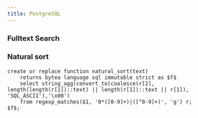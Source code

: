 ```yaml
---
title: PostgreSQL
---
```


### Fulltext Search

### Natural sort

```shell
create or replace function natural_sort(text)
    returns bytea language sql immutable strict as $f$
    select string_agg(convert_to(coalesce(r[2], length(length(r[1])::text) || length(r[1])::text || r[1]), 'SQL_ASCII'),'\x00')
    from regexp_matches($1, '0*([0-9]+)|([^0-9]+)', 'g') r;
$f$;
```